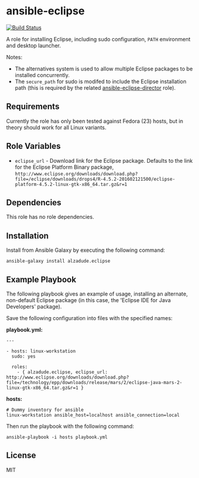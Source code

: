 ansible-eclipse
===============

[![Build Status](https://travis-ci.org/alzadude/ansible-eclipse.svg?branch=master)](https://travis-ci.org/alzadude/ansible-eclipse)

A role for installing Eclipse, including sudo configuration, `PATH` environment and desktop launcher.

Notes:

  - The alternatives system is used to allow multiple Eclipse packages to be installed concurrently.
  - The `secure_path` for sudo is modifed to include the Eclipse installation path (this is required by the related [ansible-eclipse-director](https://github.com/alzadude/ansible-eclipse-director) role).

Requirements
------------

Currently the role has only been tested against Fedora (23) hosts, but in theory should work for all Linux variants. 

Role Variables
--------------

- `eclipse_url` - Download link for the Eclipse package. Defaults to the link for the Eclipse Platform Binary package, `http://www.eclipse.org/downloads/download.php?file=/eclipse/downloads/drops4/R-4.5.2-201602121500/eclipse-platform-4.5.2-linux-gtk-x86_64.tar.gz&r=1`

Dependencies
------------

This role has no role dependencies.

Installation
------------

Install from Ansible Galaxy by executing the following command:

```
ansible-galaxy install alzadude.eclipse
```

Example Playbook
----------------

The following playbook gives an example of usage, installing an alternate, non-default Eclipse package (in this case, the 'Eclipse IDE for Java Developers' package).

Save the following configuration into files with the specified names:

**playbook.yml:**
```
---

- hosts: linux-workstation
  sudo: yes

  roles:
    - { alzadude.eclipse, eclipse_url: http://www.eclipse.org/downloads/download.php?file=/technology/epp/downloads/release/mars/2/eclipse-java-mars-2-linux-gtk-x86_64.tar.gz&r=1 }
```

**hosts:**

```
# Dummy inventory for ansible
linux-workstation ansible_host=localhost ansible_connection=local
```
Then run the playbook with the following command:
```
ansible-playbook -i hosts playbook.yml
```

License
-------

MIT

